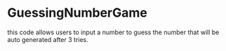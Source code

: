 # GuessingNumberGame
this code allows users to input a number to guess the number that will be auto generated after 3 tries. 
